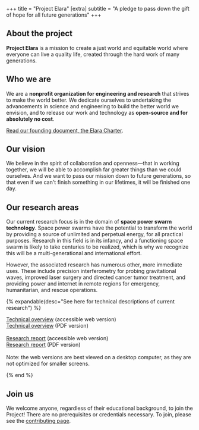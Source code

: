 +++
title = "Project Elara"
[extra]
subtitle = "A pledge to pass down the gift of hope for all future generations"
+++

## About the project

**Project Elara** is a mission to create a just world and equitable world where everyone can live a quality life, created through the hard work of many generations.

## Who we are

We are a **nonprofit organization for engineering and research** that strives to make the world better. We dedicate ourselves to undertaking the advancements in science and engineering to build the better world we envision, and to release our work and technology as **open-source and for absolutely no cost**.

[Read our founding document, the Elara Charter](@/charter.md).

## Our vision

We believe in the spirit of collaboration and openness—that in working together, we will be able to accomplish far greater things than we could ourselves. And we want to pass our mission down to future generations, so that even if we can't finish something in our lifetimes, it will be finished one day.

## Our research areas

Our current research focus is in the domain of **space power swarm technology**. Space power swarms have the potential to transform the world by providing a source of unlimited and perpetual energy, for all practical purposes. Research in this field is in its infancy, and a functioning space swarm is likely to take centuries to be realized, which is why we recognize this will be a multi-generational and international effort.

However, the associated research has numerous other, more immediate uses. These include precision interferometry for probing gravitational waves, improved laser surgery and directed cancer tumor treatment, and providing power and internet in remote regions for emergency, humanitarian, and rescue operations.

{% expandable(desc="See here for technical descriptions of current research") %}

<a href="#">Technical overview</a> (accessible web version)
<br />
<a href="#">Technical overview</a> (PDF version)
<br /><br />
<a href="#">Research report</a>  (accessible web version)
<br />
<a href="#">Research report</a> (PDF version)
<br /><br />
Note: the web versions are best viewed on a desktop computer, as they are not optimized for smaller screens.

{% end %}


## Join us

We welcome anyone, regardless of their educational background, to join the Project! There are no prerequisites or credentials necessary. To join, please see the [contributing page](@/contribute.md).